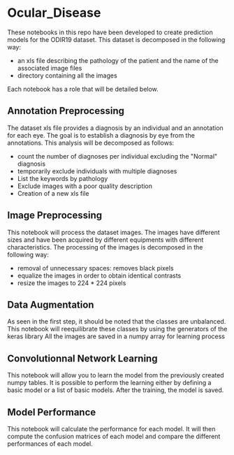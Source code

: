 # Ocular_Disease

These notebooks in this repo have been developed to create prediction models for the ODIR19 dataset.
This dataset is decomposed in the following way:
- an xls file describing the pathology of the patient and the name of the associated image files
- directory containing all the images

Each notebook has a role that will be detailed below.
 
## Annotation Preprocessing
 
The dataset xls file provides a diagnosis by an individual and an annotation for each eye.
The goal is to establish a diagnosis by eye from the annotations.
This analysis will be decomposed as follows:
- count the number of diagnoses per individual excluding the "Normal" diagnosis
- temporarily exclude individuals with multiple diagnoses
- List the keywords by pathology
- Exclude images with a poor quality description
- Creation of a new xls file 

## Image Preprocessing

This notebook will process the dataset images.
The images have different sizes and have been acquired by different equipments with different characteristics.
The processing of the images is decomposed in the following way:
- removal of unnecessary spaces: removes black pixels
- equalize the images in order to obtain identical contrasts 
- resize the images to 224 * 224 pixels

## Data Augmentation

As seen in the first step, it should be noted that the classes are unbalanced.
This notebook will reequilibrate these classes by using the generators of the keras library
All the images are saved in a numpy array for learning process

## Convolutionnal Network Learning

This notebook will allow you to learn the model from the previously created numpy tables.
It is possible to perform the learning either by defining a basic model or a list of basic models.
After the training, the model is saved.

## Model Performance

This notebook will calculate the performance for each model. It will then compute the confusion matrices of each model and compare the different performances of each model.
